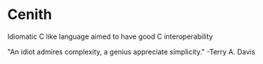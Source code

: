 # Cenith

Idiomatic C like language aimed to have good C interoperability

"An idiot admires complexity, a genius appreciate simplicity." -Terry A. Davis
